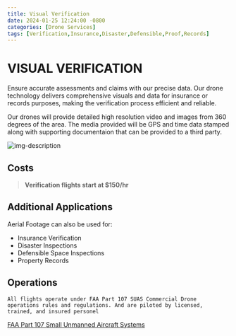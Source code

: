 ```yaml
---
title: Visual Verification
date: 2024-01-25 12:24:00 -0800
categories: [Drone Services]
tags: [Verification,Insurance,Disaster,Defensible,Proof,Records]
---
```


# VISUAL VERIFICATION

Ensure accurate assessments and claims with our precise data. Our drone technology delivers comprehensive visuals and data for insurance or records purposes, making the verification process efficient and reliable.

Our drones will provide detailed high resolution video and images from 360 degrees of the area.  The media provided will be GPS and time data stamped along with supporting documentaion that can be provided to a third party.

![img-description](https://media.discordapp.net/attachments/130873993543680000/1204114750124851241/IMG_3826.jpg?ex=65d38e3f&is=65c1193f&hm=c001f55909e03c162e20e539ba4e259e2a2c358a4edd136542b4c27245a13141&=&format=webp&width=591&height=332)

## Costs
> **Verification flights start at $150/hr**

## Additional Applications
Aerial Footage can also be used for:
- Insurance Verification
- Disaster Inspections
- Defensible Space Inspections
- Property Records

## Operations
`All flights operate under FAA Part 107 SUAS Commercial Drone operations rules and regulations. And are piloted by licensed, trained, and insured personel`

[FAA Part 107 Small Unmanned Aircraft Systems](https://www.ecfr.gov/current/title-14/chapter-I/subchapter-F/part-107)